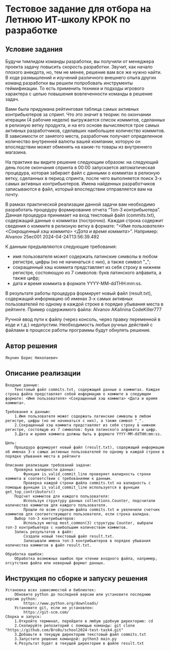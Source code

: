 # Тестовое задание для отбора на Летнюю ИТ-школу КРОК по разработке

## Условие задания
Будучи тимлидом команды разработки, вы получили от менеджера проекта задачу повысить скорость разработки. Звучит, как начало плохого анекдота, но, тем не менее, решение вам все же нужно найти. В ходе размышлений и изучений различного внешнего опыта других команд разработки вы решили попробовать инструменты геймификации. То есть применить техники и подходы игрового характера с целью повышения вовлеченности команды в решение задач.

Вами была придумана рейтинговая таблица самых активных контрибьютеров за спринт. Что это значит в теории: по окончании итерации (4 рабочие недели) выгружается список коммитов, сделанных в релизную ветку продукта, и на его основе вычисляются трое самых активных разработчиков, сделавших наибольшее количество коммитов. В зависимости от занятого места, разработчик получает определенное количество внутренней валюты вашей компании, которую он впоследствии может обменять на какие-то товары из внутреннего магазина.

На практике вы видите решение следующим образом: на следующий день после окончания спринта в 00:00 запускается автоматическая процедура, которая забирает файл с данными о коммитах в релизную ветку, сделанных в период спринта, после чего выполняется поиск 3-х самых активных контрибьютеров. Имена найденных разработчиков записываются в файл, который впоследствии отправляется вам на почту.

В рамках практической реализации данной задачи вам необходимо разработать процедуру формирование отчета “Топ-3 контрибьютера”. Данная процедура принимает на вход текстовый файл (commits.txt), содержащий данные о коммитах (построчно). Каждая строка содержит сведения о коммите в релизную ветку в формате: “_<Имя пользователя> <Сокращенный хэш коммита> <Дата и время коммита>_”.
Например: AIvanov 25ec001 2024-04-24T13:56:39.492

К данным предъявляются следующие требования:
- имя пользователя может содержать латинские символы в любом регистре, цифры (но не начинаться с них), а также символ "_";
- сокращенный хэш коммита представляет из себя строку в нижнем регистре, состояющую из 7 символов: букв латинского алфавита, а также цифр;
- дата и время коммита в формате YYYY-MM-ddTHH:mm:ss.

В результате работы процедура формирует новый файл (result.txt), содержащий информацию об именах 3-х самых активных пользователей по одному в каждой строке в порядке убывания места в рейтинге. Пример содержимого файла:
AIvanov
AKalinina
CodeKiller777

Ручной ввод пути к файлу (через консоль, через правку переменной в коде и т.д.) недопустим. Необходимость любых ручных действий с файлами в процессе работы программы будут обнулять решение.

## Автор решения
    Якунин Борис Николаевич

## Описание реализации
    Входные данные:
        Текстовый файл commits.txt, содержащий данные о коммитах. Каждая строка файла представляет собой информацию о коммите в следующем формате: <Имя пользователя> <Сокращенный хэш коммита> <Дата и время коммита>.
    
    Требования к данным:
        1.Имя пользователя может содержать латинские символы в любом регистре, цифры (но не начинаться с них), а также символ "_".
        2.Сокращенный хэш коммита представляет из себя строку в нижнем регистре, состоящую из 7 символов: букв латинского алфавита и цифр.
        3.Дата и время коммита должны быть в формате YYYY-MM-ddTHH:mm:ss.

    Цель:
        Процедура формирует новый файл (result.txt), содержащий информацию об именах 3-х самых активных пользователей по одному в каждой строке в порядке убывания места в рейтинге

    Описание реализации требований задачи:
        Проверка валидности данных:
            Функция is_valid_commit_line проверяет валидность строки коммита в соответствии с требованиями к данным.
            Проверка каждой строки файла commits.txt на валидность с помощью функции is_valid_commit_line используется в функции get_top_contributors()
        Подсчет коммитов для каждого пользователя:
            Используя структуру данных collections.Counter, подсчитали количество коммитов для каждого пользователя.
            Прошли по всем строкам файла commits.txt и увеличили счетчик коммитов для соответствующего пользователя, если строка валидна.
        Выбор топ-3 контрибьютеров:
            Используя метод most_common(3) структуры Counter, выбрали топ-3 контрибьютера с наибольшим количеством коммитов.
        Запись результатов в файл:
            Создали новый текстовый файл result.txt.
            Записывали имена топ-3 контрибьютеров в порядке убывания количества коммитов в файл result.txt.

    Обработка ошибок:
        Обработка возможных ошибок при чтении входного файла, например, отсутствие файла или неверный формат данных.

## Инструкция по сборке и запуску решения
    Установка всех зависимостей и библиотек:
        Обновите python до последней версии или установите последнюю версию python:
            https://www.python.org/downloads/
        Установите git, если не установлен:
            https://git-scm.com/
    Сборка и запуск:
        1.Откройте терминал, перейдите в любую удобную директорию: cd
        2.Скопируйте репозиторий c помощью команды: git clone "https://github.com/Bro8u/school2024-test-task4.git"
        3.Добавьте в текущую директорию текстовый файл commits.txt
        3.Запустите решение командой: python3 main.py
        4.Результат будет в текущей директории в файле result.txt